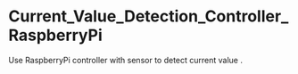 # Current_Value_Detection_Controller_RaspberryPi
 Use RaspberryPi controller with sensor to detect current value
.
